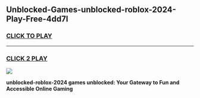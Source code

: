 
## Unblocked-Games-unblocked-roblox-2024-Play-Free-4dd7l
<h3>
<a href="https://premium76.site?title=unblocked-roblox-2024&ref=18A1">CLICK TO PLAY</a></h3>
<hr>

<h3>
<a href="https://premium76.site?title=unblocked-roblox-2024&ref=18A1">CLICK 2 PLAY</a>
  
</h3>

<a href="https://premium76.site?title=unblocked-roblox-2024&ref=18A1"><img src="https://clearcache.store/games.png"></a>


**unblocked-roblox-2024 games unblocked: Your Gateway to Fun and Accessible Online Gaming**
